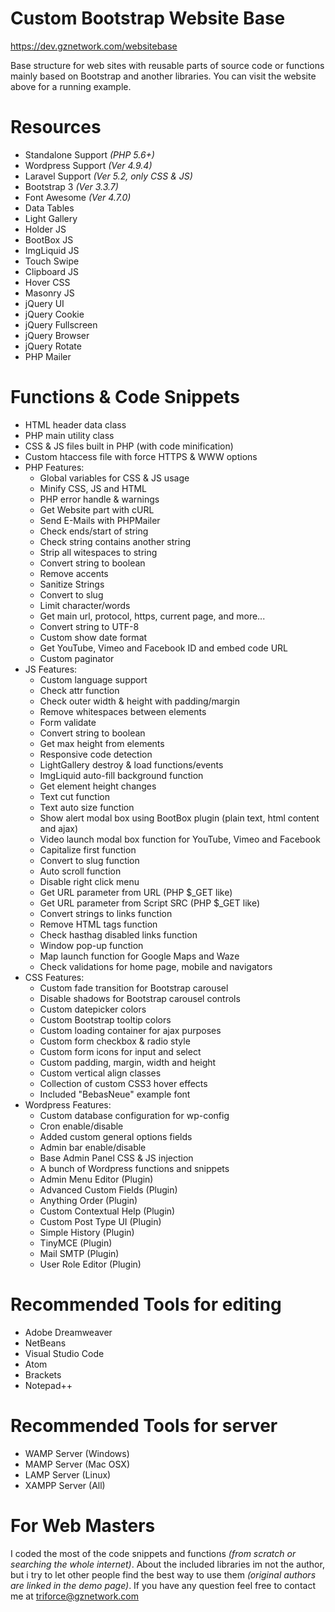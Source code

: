 # Custom Bootstrap Website Base
https://dev.gznetwork.com/websitebase

Base structure for web sites with reusable parts of source code or functions mainly based on Bootstrap and another libraries. You can visit the website above for a running example.

# Resources
- Standalone Support *(PHP 5.6+)*
- Wordpress Support *(Ver 4.9.4)*
- Laravel Support *(Ver 5.2, only CSS & JS)*
- Bootstrap 3 *(Ver 3.3.7)*
- Font Awesome *(Ver 4.7.0)*
- Data Tables
- Light Gallery
- Holder JS
- BootBox JS
- ImgLiquid JS
- Touch Swipe
- Clipboard JS
- Hover CSS
- Masonry JS
- jQuery UI
- jQuery Cookie
- jQuery Fullscreen
- jQuery Browser
- jQuery Rotate
- PHP Mailer

# Functions & Code Snippets
- HTML header data class
- PHP main utility class
- CSS & JS files built in PHP (with code minification)
- Custom htaccess file with force HTTPS & WWW options
- PHP Features:
	- Global variables for CSS & JS usage
	- Minify CSS, JS and HTML
	- PHP error handle & warnings
	- Get Website part with cURL
	- Send E-Mails with PHPMailer
	- Check ends/start of string
	- Check string contains another string
	- Strip all witespaces to string
	- Convert string to boolean
	- Remove accents
	- Sanitize Strings
	- Convert to slug
	- Limit character/words
	- Get main url, protocol, https, current page, and more...
	- Convert string to UTF-8
	- Custom show date format
	- Get YouTube, Vimeo and Facebook ID and embed code URL
	- Custom paginator
- JS Features:
	- Custom language support
	- Check attr function
	- Check outer width & height with padding/margin
	- Remove whitespaces between elements
	- Form validate
	- Convert string to boolean
	- Get max height from elements
	- Responsive code detection
	- LightGallery destroy & load functions/events
	- ImgLiquid auto-fill background function
	- Get element height changes
	- Text cut function
	- Text auto size function
	- Show alert modal box using BootBox plugin (plain text, html content and ajax)
	- Video launch modal box function for YouTube, Vimeo and Facebook
	- Capitalize first function
	- Convert to slug function
	- Auto scroll function
	- Disable right click menu
	- Get URL parameter from URL (PHP $_GET like)
	- Get URL parameter from Script SRC (PHP $_GET like)
	- Convert strings to links function
	- Remove HTML tags function
	- Check hasthag disabled links function
	- Window pop-up function
	- Map launch function for Google Maps and Waze
	- Check validations for home page, mobile and navigators
- CSS Features:
	- Custom fade transition for Bootstrap carousel
	- Disable shadows for Bootstrap carousel controls
	- Custom datepicker colors
	- Custom Bootstrap tooltip colors
	- Custom loading container for ajax purposes
	- Custom form checkbox & radio style
	- Custom form icons for input and select
	- Custom padding, margin, width and height
	- Custom vertical align classes
	- Collection of custom CSS3 hover effects
	- Included "BebasNeue" example font 
- Wordpress Features:
	- Custom database configuration for wp-config
	- Cron enable/disable
	- Added custom general options fields
	- Admin bar enable/disable
	- Base Admin Panel CSS & JS injection
	- A bunch of Wordpress functions and snippets
	- Admin Menu Editor (Plugin)
	- Advanced Custom Fields (Plugin)
	- Anything Order (Plugin)
	- Custom Contextual Help (Plugin)
	- Custom Post Type UI (Plugin)
	- Simple History (Plugin)
	- TinyMCE (Plugin)
	- Mail SMTP (Plugin)
	- User Role Editor (Plugin)

# Recommended Tools for editing
- Adobe Dreamweaver
- NetBeans
- Visual Studio Code
- Atom
- Brackets
- Notepad++

# Recommended Tools for server
- WAMP Server (Windows)
- MAMP Server (Mac OSX)
- LAMP Server (Linux)
- XAMPP Server (All)

# For Web Masters
I coded the most of the code snippets and functions *(from scratch or searching the whole internet)*. About the included libraries im not the author, but i try to let other people find the best way to use them *(original authors are linked in the demo page)*. If you have any question feel free to contact me at triforce@gznetwork.com